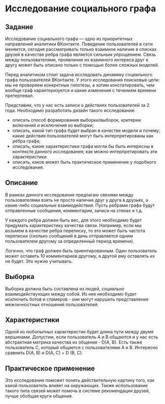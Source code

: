 # Исследование социального графа

## Задание

Исследование социального графа — одно из приоритетных направлений аналитики ВКонтакте. Поведение пользователей в сети меняется, сегодня рассматривать только взаимное наличие в списках друзей в качестве ребра графа является сильным упрощением. Связь между пользователями, проявление их взаимного интереса друг к другу может быть описано только с помощью более сложных моделей.

Перед аналитиком стоит задача исследовать динамику социального графа пользователей ВКонтакте. У этого исследования поисковые цели: мы не проверяем конкретные гипотезы, а хотим констатировать, чем вообще граф характеризуется и какие изменения с течением времени претерпевал.

Представим, что у нас есть записи о действиях пользователей за 2 года. Необходимо разработать дизайн такого исследования:

* описать способ формирования выборки/выборок, критерии включения и исключения из выборки;
* описать, какой тип графа будет выбран в качестве модели и почему; какие действия пользователей могут быть интерпретированы как рёбра графа;
* описать, какие характеристики графа могли бы быть интересны в контексте данного исследования; как можно интерпретировать эти характеристики.
* описать, какое может быть практическое применение у подобного исследования.


## Описание

В рамках данного исследования предлагаю связями между пользователями взять не просто наличие друг у друга в друзьях, а какие-либо социальные взаимодействия. Пусть ребрами графа будут отправленные сообщения, комментарии, записи на стенах и т.д. 

У каждого ребра должен быть вес, для этого необходимо будет придумать характеристику качества связи. Например, если мы возьмем в качестве ребра переписку, то это может быть частота переписки (сколько сообщений в день отправляется одним пользователем другому за определенный период времени).

Логично, что граф должен быть ориентированным. Один пользователь может оставить 10 комментариев другому, а другой ему оставлять их не будет. Это нужно учитывать.

## Выборка

Выборка должна быть составлена из людей, социально взаимодействующих между собой. Из нее необходимо будет исключить ботов и спамеров - они могут нарушить представление межличностных отношений пользователей.


## Характеристики

Одной из любопытных характеристик будет длина пути между двумя вершинами. Допустим, если пользователь A и B общаются и у нас есть абстрактная метрика качества их общения - D(A, B).  Есть также пользователь C, который общается с пользователями A и B. Интересно сравнить D(A, B) и D(A, C) + D (B, C).


## Практическое применение

Это исследование поможет понять действительную картину того, как какой пользователь влияет на окружающих. Также использование такого типа связей может помочь в системе рекомендации друзей, лучше обобщая круги общения.